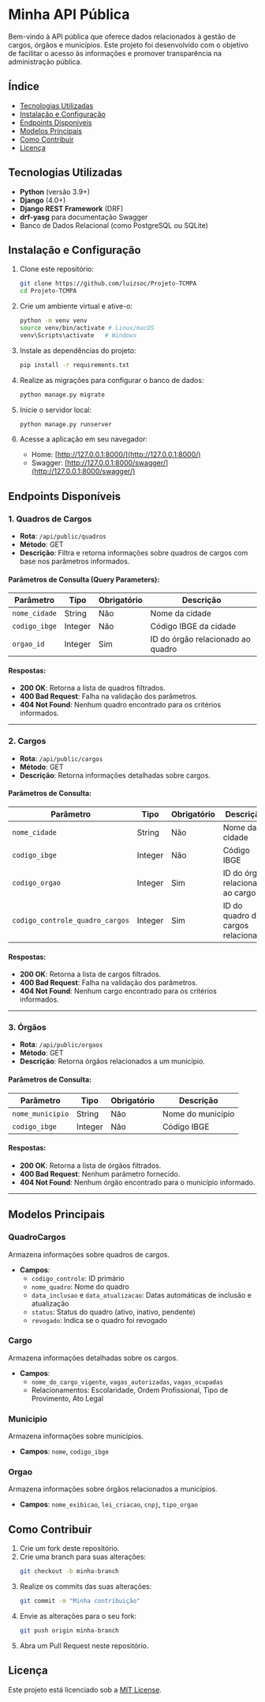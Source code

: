 # Minha API Pública

Bem-vindo à API pública que oferece dados relacionados à gestão de cargos, órgãos e municípios. Este projeto foi desenvolvido com o objetivo de facilitar o acesso às informações e promover transparência na administração pública.

## Índice
- [Tecnologias Utilizadas](#tecnologias-utilizadas)
- [Instalação e Configuração](#instalação-e-configuração)
- [Endpoints Disponíveis](#endpoints-disponíveis)
- [Modelos Principais](#modelos-principais)
- [Como Contribuir](#como-contribuir)
- [Licença](#licença)

## Tecnologias Utilizadas
- **Python** (versão 3.9+)
- **Django** (4.0+)
- **Django REST Framework** (DRF)
- **drf-yasg** para documentação Swagger
- Banco de Dados Relacional (como PostgreSQL ou SQLite)

## Instalação e Configuração
1. Clone este repositório:
   ```bash
   git clone https://github.com/luizsoc/Projeto-TCMPA
   cd Projeto-TCMPA
   ```

2. Crie um ambiente virtual e ative-o:
   ```bash
   python -m venv venv
   source venv/bin/activate # Linux/macOS
   venv\Scripts\activate   # Windows
   ```

3. Instale as dependências do projeto:
   ```bash
   pip install -r requirements.txt
   ```

4. Realize as migrações para configurar o banco de dados:
   ```bash
   python manage.py migrate
   ```

5. Inicie o servidor local:
   ```bash
   python manage.py runserver
   ```

6. Acesse a aplicação em seu navegador:
   - Home: [http://127.0.0.1:8000/](http://127.0.0.1:8000/)
   - Swagger: [http://127.0.0.1:8000/swagger/](http://127.0.0.1:8000/swagger/)

## Endpoints Disponíveis

### 1. **Quadros de Cargos**
- **Rota**: `/api/public/quadros`
- **Método**: GET
- **Descrição**: Filtra e retorna informações sobre quadros de cargos com base nos parâmetros informados.

#### Parâmetros de Consulta (Query Parameters):
| Parâmetro        | Tipo    | Obrigatório | Descrição                           |
|-------------------|---------|--------------|---------------------------------------|
| `nome_cidade`     | String  | Não         | Nome da cidade                        |
| `codigo_ibge`     | Integer | Não         | Código IBGE da cidade                 |
| `orgao_id`        | Integer | Sim          | ID do órgão relacionado ao quadro     |

#### Respostas:
- **200 OK**: Retorna a lista de quadros filtrados.
- **400 Bad Request**: Falha na validação dos parâmetros.
- **404 Not Found**: Nenhum quadro encontrado para os critérios informados.

---

### 2. **Cargos**
- **Rota**: `/api/public/cargos`
- **Método**: GET
- **Descrição**: Retorna informações detalhadas sobre cargos.

#### Parâmetros de Consulta:
| Parâmetro                        | Tipo    | Obrigatório | Descrição                            |
|-----------------------------------|---------|--------------|----------------------------------------|
| `nome_cidade`                     | String  | Não         | Nome da cidade                         |
| `codigo_ibge`                     | Integer | Não         | Código IBGE                            |
| `codigo_orgao`                    | Integer | Sim          | ID do órgão relacionado ao cargo       |
| `codigo_controle_quadro_cargos`   | Integer | Sim          | ID do quadro de cargos relacionado     |

#### Respostas:
- **200 OK**: Retorna a lista de cargos filtrados.
- **400 Bad Request**: Falha na validação dos parâmetros.
- **404 Not Found**: Nenhum cargo encontrado para os critérios informados.

---

### 3. **Órgãos**
- **Rota**: `/api/public/orgaos`
- **Método**: GET
- **Descrição**: Retorna órgãos relacionados a um município.

#### Parâmetros de Consulta:
| Parâmetro       | Tipo    | Obrigatório | Descrição                            |
|------------------|---------|--------------|----------------------------------------|
| `nome_municipio` | String  | Não         | Nome do município                     |
| `codigo_ibge`    | Integer | Não         | Código IBGE                            |

#### Respostas:
- **200 OK**: Retorna a lista de órgãos filtrados.
- **400 Bad Request**: Nenhum parâmetro fornecido.
- **404 Not Found**: Nenhum órgão encontrado para o município informado.

---

## Modelos Principais
### QuadroCargos
Armazena informações sobre quadros de cargos.
- **Campos**:
  - `codigo_controle`: ID primário
  - `nome_quadro`: Nome do quadro
  - `data_inclusao` e `data_atualizacao`: Datas automáticas de inclusão e atualização
  - `status`: Status do quadro (ativo, inativo, pendente)
  - `revogado`: Indica se o quadro foi revogado

### Cargo
Armazena informações detalhadas sobre os cargos.
- **Campos**:
  - `nome_do_cargo_vigente`, `vagas_autorizadas`, `vagas_ocupadas`
  - Relacionamentos: Escolaridade, Ordem Profissional, Tipo de Provimento, Ato Legal

### Municipio
Armazena informações sobre municípios.
- **Campos**: `nome`, `codigo_ibge`

### Orgao
Armazena informações sobre órgãos relacionados a municípios.
- **Campos**: `nome_exibicao`, `lei_criacao`, `cnpj`, `tipo_orgao`

## Como Contribuir
1. Crie um fork deste repositório.
2. Crie uma branch para suas alterações:
   ```bash
   git checkout -b minha-branch
   ```
3. Realize os commits das suas alterações:
   ```bash
   git commit -m "Minha contribuição"
   ```
4. Envie as alterações para o seu fork:
   ```bash
   git push origin minha-branch
   ```
5. Abra um Pull Request neste repositório.

## Licença
Este projeto está licenciado sob a [MIT License](LICENSE).

